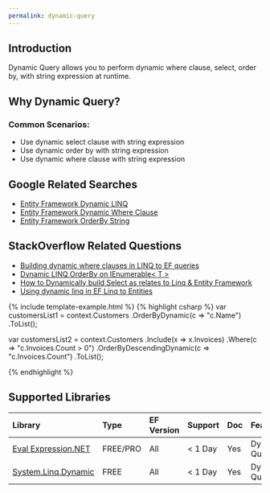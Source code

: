 ```yaml
---
permalink: dynamic-query
---
```


## Introduction

Dynamic Query allows you to perform dynamic where clause, select, order by, with string expression at runtime.

## Why Dynamic Query?

### Common Scenarios:

 - Use dynamic select clause with string expression
 - Use dynamic order by with string expression
 - Use dynamic where clause with string expression

## Google Related Searches

 - [Entity Framework Dynamic LINQ](https://www.google.com/search?q=entity+framework+dynamic+linq)
 - [Entity Framework Dynamic Where Clause](https://www.google.com/search?q=entity+framework+dynamic+where+clause)
 - [Entity Framework OrderBy String](https://www.google.com/search?q=entity+framework+orderby+string)

## StackOverflow Related Questions

 - [Building dynamic where clauses in LINQ to EF queries](https://stackoverflow.com/questions/14901430/building-dynamic-where-clauses-in-linq-to-ef-queries)
 - [Dynamic LINQ OrderBy on IEnumerable< T >](https://stackoverflow.com/questions/41244/dynamic-linq-orderby-on-ienumerablet?rq=1)
 - [How to Dynamically build Select as relates to Linq & Entity Framework](https://stackoverflow.com/questions/44441338/how-to-dynamically-build-select-as-relates-to-linq-entity-framework)
 - [Using dynamic linq in EF Linq to Entities](https://stackoverflow.com/questions/28721888/using-dynamic-linq-in-ef-linq-to-entities)

{% include template-example.html %} 
{% highlight csharp %}
var customersList1 = context.Customers
    .OrderByDynamic(c => "c.Name")
    .ToList();

var customersList2 = context.Customers
    .Include(x => x.Invoices)
    .Where(c => "c.Invoices.Count > 0")
    .OrderByDescendingDynamic(c => "c.Invoices.Count")
    .ToList();

{% endhighlight %}

## Supported Libraries

|Library	|Type	|EF Version	|Support	|Doc	|Features|
|:----------|:----------|:----------|:----------|:----------|:----------|
|[Eval Expression.NET](/eval-expression-net)	|FREE/PRO	|All	|< 1 Day	|Yes	|Dynamic Query|
|[System.Linq.Dynamic](https://github.com/kahanu/System.Linq.Dynamic)	|FREE	|All	|< 1 Day	|Yes    |Dynamic Query  |
